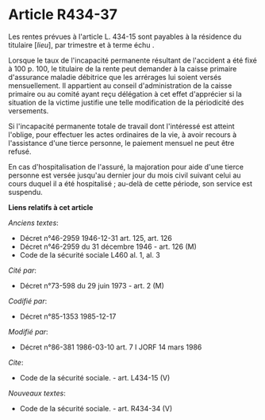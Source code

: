 # Article R434-37

Les rentes prévues à l'article L. 434-15 sont payables à la résidence du titulaire [*lieu*], par trimestre et à terme
échu   . 

Lorsque le taux de l'incapacité permanente résultant de l'accident a été fixé à 100 p. 100, le titulaire de la rente peut
demander à la caisse primaire d'assurance maladie débitrice que les arrérages lui soient versés mensuellement. Il appartient
au conseil d'administration de la caisse primaire ou au comité ayant reçu délégation à cet effet d'apprécier si la situation
de la victime justifie une telle modification de la périodicité des versements. 

Si l'incapacité permanente totale de travail dont l'intéressé est atteint l'oblige, pour effectuer les actes ordinaires de la
vie, à avoir recours à l'assistance d'une tierce personne, le paiement mensuel ne peut être refusé. 

En cas d'hospitalisation de l'assuré, la majoration pour aide d'une tierce personne est versée jusqu'au dernier jour du mois
civil suivant celui au cours duquel il a été hospitalisé ; au-delà de cette période, son service est suspendu.

**Liens relatifs à cet article**

_Anciens textes_:

  - Décret n°46-2959 1946-12-31 art. 125, art. 126
  - Décret n°46-2959 du 31 décembre 1946 - art. 126 (M)
  - Code de la sécurité sociale L460 al. 1, al. 3

_Cité par_:

  - Décret n°73-598 du 29 juin 1973 - art. 2 (M)

_Codifié par_:

  - Décret n°85-1353 1985-12-17

_Modifié par_:

  - Décret n°86-381 1986-03-10 art. 7 I JORF 14 mars 1986

_Cite_:

  - Code de la sécurité sociale. - art. L434-15 (V)

_Nouveaux textes_:

  - Code de la sécurité sociale. - art. R434-34 (V)
